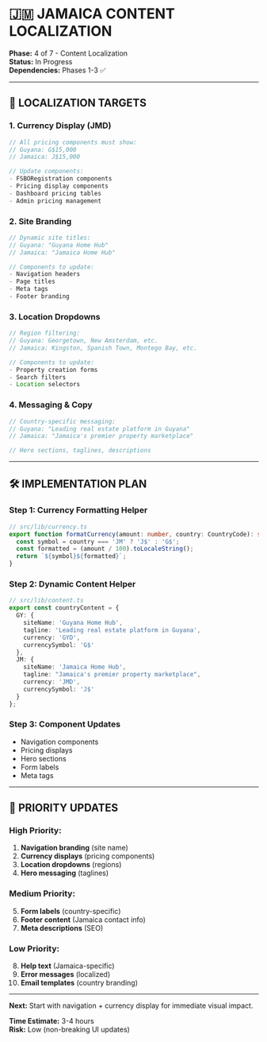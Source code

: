 # 🇯🇲 JAMAICA CONTENT LOCALIZATION

**Phase:** 4 of 7 - Content Localization  
**Status:** In Progress  
**Dependencies:** Phases 1-3 ✅

---

## 🎯 LOCALIZATION TARGETS

### **1. Currency Display (JMD)**
```typescript
// All pricing components must show:
// Guyana: G$15,000 
// Jamaica: J$15,000

// Update components:
- FSBORegistration components
- Pricing display components  
- Dashboard pricing tables
- Admin pricing management
```

### **2. Site Branding**
```typescript
// Dynamic site titles:
// Guyana: "Guyana Home Hub"
// Jamaica: "Jamaica Home Hub"

// Components to update:
- Navigation headers
- Page titles  
- Meta tags
- Footer branding
```

### **3. Location Dropdowns**
```typescript
// Region filtering:
// Guyana: Georgetown, New Amsterdam, etc.
// Jamaica: Kingston, Spanish Town, Montego Bay, etc.

// Components to update:
- Property creation forms
- Search filters
- Location selectors
```

### **4. Messaging & Copy**
```typescript
// Country-specific messaging:
// Guyana: "Leading real estate platform in Guyana"
// Jamaica: "Jamaica's premier property marketplace"

// Hero sections, taglines, descriptions
```

---

## 🛠️ IMPLEMENTATION PLAN

### **Step 1: Currency Formatting Helper**
```typescript
// src/lib/currency.ts
export function formatCurrency(amount: number, country: CountryCode): string {
  const symbol = country === 'JM' ? 'J$' : 'G$';
  const formatted = (amount / 100).toLocaleString();
  return `${symbol}${formatted}`;
}
```

### **Step 2: Dynamic Content Helper**  
```typescript
// src/lib/content.ts
export const countryContent = {
  GY: {
    siteName: 'Guyana Home Hub',
    tagline: 'Leading real estate platform in Guyana',
    currency: 'GYD',
    currencySymbol: 'G$'
  },
  JM: {
    siteName: 'Jamaica Home Hub', 
    tagline: "Jamaica's premier property marketplace",
    currency: 'JMD',
    currencySymbol: 'J$'
  }
};
```

### **Step 3: Component Updates**
- Navigation components
- Pricing displays  
- Hero sections
- Form labels
- Meta tags

---

## 📝 PRIORITY UPDATES

### **High Priority:**
1. **Navigation branding** (site name)
2. **Currency displays** (pricing components)
3. **Location dropdowns** (regions)
4. **Hero messaging** (taglines)

### **Medium Priority:**
5. **Form labels** (country-specific)
6. **Footer content** (Jamaica contact info)  
7. **Meta descriptions** (SEO)

### **Low Priority:**
8. **Help text** (Jamaica-specific)
9. **Error messages** (localized)
10. **Email templates** (country branding)

---

**Next:** Start with navigation + currency display for immediate visual impact.

**Time Estimate:** 3-4 hours  
**Risk:** Low (non-breaking UI updates)
